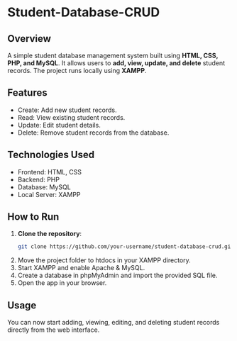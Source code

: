 # Student-Database-CRUD

## Overview

A simple student database management system built using **HTML, CSS, PHP, and MySQL**. It allows users to **add, view, update, and delete** student records. The project runs locally using **XAMPP**.

## Features
* Create: Add new student records.
* Read: View existing student records.
* Update: Edit student details.
* Delete: Remove student records from the database.

## Technologies Used
* Frontend: HTML, CSS
* Backend: PHP
* Database: MySQL
* Local Server: XAMPP

## How to Run

1. **Clone the repository**:
   ```bash
   git clone https://github.com/your-username/student-database-crud.git
2. Move the project folder to htdocs in your XAMPP directory.
3. Start XAMPP and enable Apache & MySQL.
4. Create a database in phpMyAdmin and import the provided SQL file.
5. Open the app in your browser.

## Usage
You can now start adding, viewing, editing, and deleting student records directly from the web interface.
